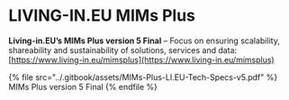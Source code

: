 # LIVING-IN.EU MIMs Plus

**Living-in.EU’s MIMs Plus version 5 Final** – Focus on ensuring scalability, shareability and sustainability of solutions, services and data: [https://www.living-in.eu/mimsplus](https://www.living-in.eu/mimsplus)

{% file src="../.gitbook/assets/MIMs-Plus-LI.EU-Tech-Specs-v5.pdf" %}
MIMs Plus version 5 Final
{% endfile %}
